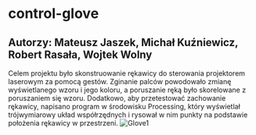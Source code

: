 # control-glove
## Autorzy: Mateusz Jaszek, Michał Kuźniewicz, Robert Rasała, Wojtek Wolny
Celem projektu było skonstruowanie rękawicy do sterowania projektorem laserowym za pomocą gestów. Zginanie palców powodowało zmianę wyświetlanego wzoru i jego koloru, a poruszanie ręką było skorelowane z poruszaniem się wzoru. Dodatkowo, aby przetestować zachowanie rękawicy, napisano program w środowisku Processing, który wyświetlał trójwymiarowy układ współrzędnych i rysował w nim punkty na podstawie położenia rękawicy w przestrzeni.
![Glove1](F:\glove1)
